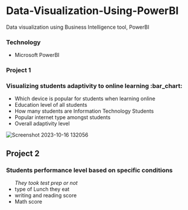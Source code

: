 # Data-Visualization-Using-PowerBI
Data visualization using Business Intelligence tool, PowerBI

<h3>Technology</h3>
<ul>
  <li>Microsoft PowerBI</li>
</ul>

<h3>Project 1 </h3>
<h3><p>Visualizing students adaptivity to online learning :bar_chart:</p></h3>

<ul>
  <li>Which device is popular for students when learning online</li>
  <li>Education level of all students</li>
  <li>How many students are Information Technology Students</li>
  <li>Popular internet type amongst students</li>
  <li>Overall adaptivity level</li>
</ul>


![Screenshot 2023-10-16 132056](https://github.com/DataFairy-FeliciaM/Data-Visualization-Using-PowerBI/assets/119903285/f3996f66-debb-425e-aa13-20b28bae28f2)


<h2>Project 2</h2>
<h3> Students performance level based on specific conditions</h3>

<ul>
  <i>They took test prep or not</i>
  <li>type of Lunch they eat</li>
  <li>writing and reading score</li>
  <li>Math score</li>
</ul>



